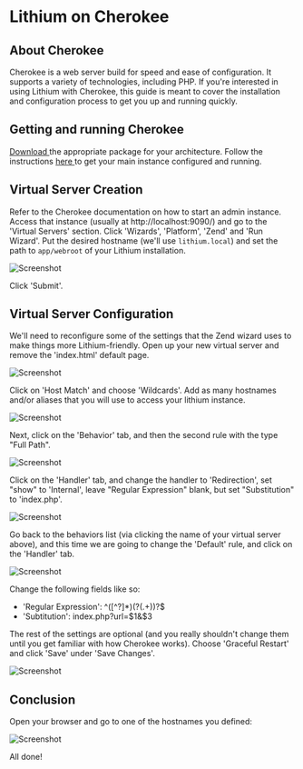 # Lithium on Cherokee

## About Cherokee
Cherokee is a web server build for speed and ease of configuration. It supports a variety of technologies, including PHP. If you're interested in using Lithium with Cherokee, this guide is meant to cover the installation and configuration process to get you up and running quickly.

## Getting and running Cherokee

[Download ](http://www.cherokee-project.com/downloads.html) the appropriate package for your architecture.  Follow the instructions [here ](http://www.cherokee-project.com/doc/basics.html) to get your main instance configured and running.

## Virtual Server Creation

Refer to the Cherokee documentation on how to start an admin instance.  Access that instance (usually at http://localhost:9090/) and go to the 'Virtual Servers' section.  Click 'Wizards', 'Platform', 'Zend' and 'Run Wizard'.  Put the desired hostname (we'll use `lithium.local`) and set the path to `app/webroot` of your Lithium installation.

![Screenshot](http://grab.by/2yty)

Click 'Submit'.

## Virtual Server Configuration

We'll need to reconfigure some of the settings that the Zend wizard uses to make things more Lithium-friendly. Open up your new virtual server and remove the 'index.html' default page.

![Screenshot](http://grab.by/2ytI)

Click on 'Host Match' and choose 'Wildcards'.  Add as many hostnames and/or aliases that you will use to access your lithium instance.

![Screenshot](http://grab.by/2ytQ)

Next, click on the 'Behavior' tab, and then the second rule with the type "Full Path".

![Screenshot](http://grab.by/2ytW)

Click on the 'Handler' tab, and change the handler to 'Redirection', set "show" to 'Internal', leave "Regular Expression" blank, but set "Substitution" to 'index.php'.

![Screenshot](http://grab.by/2yua)

Go back to the behaviors list (via clicking the name of your virtual server above), and this time we are going to change the 'Default' rule, and click on the 'Handler' tab.

![Screenshot](http://grab.by/2yul)

Change the following fields like so:

 * 'Regular Expression': ^([^\?]*)(\?(.+))?$
 * 'Subtitution': index.php?url=$1&$3

The rest of the settings are optional (and you really shouldn't change them until you get familiar with how Cherokee works).  Choose 'Graceful Restart' and click 'Save' under 'Save Changes'.

![Screenshot](http://grab.by/2yus)

## Conclusion

Open your browser and go to one of the hostnames you defined:

![Screenshot](http://grab.by/2yuI)

All done!